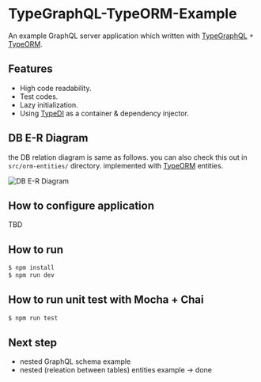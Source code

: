 # TypeGraphQL-TypeORM-Example
An example GraphQL server application which written with [TypeGraphQL](https://typegraphql.ml) + [TypeORM](https://typeorm.io).

## Features
- High code readability.
- Test codes.
- Lazy initialization.
- Using [TypeDI](https://github.com/typestack/typedi) as a container & dependency injector.

## DB E-R Diagram
the DB relation diagram is same as follows. you can also check this out in `src/orm-entities/` directory. implemented with [TypeORM](https://typeorm.io) entities.



![DB E-R Diagram](https://raw.githubusercontent.com/JayJayDee/TypeGraphQL-TypeORM-Example/master/assets/erd.png)

## How to configure application
TBD


## How to run
```bash
$ npm install
$ npm run dev
```

## How to run unit test with Mocha + Chai
```bash
$ npm run test
```

## Next step
- nested GraphQL schema example
- nested (releation between tables) entities example -> done